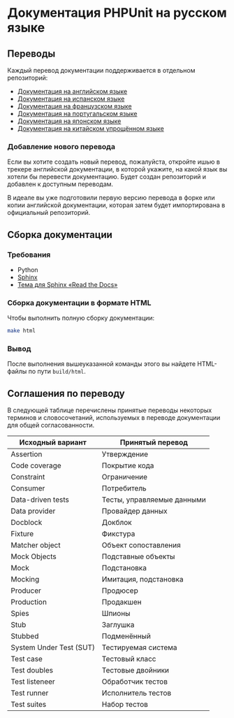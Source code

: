 # Документация PHPUnit на русском языке

## Переводы

Каждый перевод документации поддерживается в отдельном
репозиторий:

* [Документация на английском языке](https://github.com/sebastianbergmann/phpunit-documentation-english)
* [Документация на испанском языке](https://github.com/sebastianbergmann/phpunit-documentation-spanish)
* [Документация на французском языке](https://github.com/sebastianbergmann/phpunit-documentation-french)
* [Документация на португальском языке](https://github.com/sebastianbergmann/phpunit-documentation-brazilian-portuguese)
* [Документация на японском языке](https://github.com/sebastianbergmann/phpunit-documentation-japanese)
* [Документация на китайском упрощённом языке](https://github.com/sebastianbergmann/phpunit-documentation-chinese)

### Добавление нового перевода

Если вы хотите создать новый перевод, пожалуйста, откройте ишью в
трекере английской документации, в которой укажите, на какой язык вы хотели бы
перевести документацию. Будет создан репозиторий и добавлен к доступным переводам.

В идеале вы уже подготовили первую версию перевода в форке или
копии английской документации, которая затем будет импортирована в
официальный репозиторий.

## Сборка документации

### Требования

- Python
- [Sphinx](http://www.sphinx-doc.org/)
- [Тема для Sphinx «Read the Docs»](https://github.com/rtfd/sphinx_rtd_theme)

### Сборка документации в формате HTML

Чтобы выполнить полную сборку документации:

```bash
make html
```

### Вывод

После выполнения вышеуказанной команды этого вы найдете HTML-файлы по пути `build/html`.

## Соглашения по переводу

В следующей таблице перечислены принятые переводы некоторых терминов и словосочетаний,
используемых в переводе документации для общей согласованности.

| Исходный вариант | Принятый перевод |
| - | - |
| Assertion | Утверждение |
| Code coverage | Покрытие кода |
| Constraint | Ограничение |
| Consumer | Потребитель |
| Data-driven tests | Тесты, управляемые данными |
| Data provider | Провайдер данных |
| Docblock | Докблок |
| Fixture | Фикстура |
| Matcher object | Объект сопоставления |
| Mock Objects | Подставные объекты |
| Mock | Подстановка |
| Mocking | Имитация, подстановка |
| Producer | Продюсер |
| Production | Продакшен |
| Spies | Шпионы |
| Stub | Заглушка |
| Stubbed | Подменённый |
| System Under Test (SUT) | Тестируемая система |
| Test case | Тестовый класс |
| Test doubles | Тестовые двойники |
| Test listeneer | Обработчик тестов |
| Test runner | Исполнитель тестов |
| Test suites | Набор тестов |
